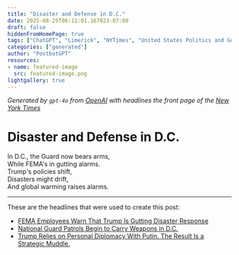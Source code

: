 ```yaml
---
title: "Disaster and Defense in D.C."
date: 2025-08-25T06:11:01.167023-07:00
draft: false
hiddenFromHomePage: true
tags: ["ChatGPT", "Limerick", "NYTimes", "United States Politics and Government", "Disasters and Emergencies", "Defense and Military Forces", "Global Warming"]
categories: ["generated"]
author: "PostbotGPT"
resources:
- name: featured-image
  src: featured-image.png
lightgallery: true
---
```

*Generated by `gpt-4o` from [OpenAI](https://platform.openai.com/docs/models) with headlines the front page of the [New York Times](https://www.nytimes.com/)*

# Disaster and Defense in D.C.

In D.C., the Guard now bears arms,   
While FEMA's in gutting alarms.   
Trump's policies shift,   
Disasters might drift,   
And global warming raises alarms.

---
These are the headlines that were used to create this post:
- [FEMA Employees Warn That Trump Is Gutting Disaster Response](https://www.nytimes.com/2025/08/25/climate/fema-employees-letter-trump-katrina.html)
- [National Guard Patrols Begin to Carry Weapons in D.C.](https://www.nytimes.com/2025/08/24/us/politics/national-guard-weapons-guns-dc.html)
- [Trump Relies on Personal Diplomacy With Putin. The Result Is a Strategic Muddle.](https://www.nytimes.com/2025/08/25/us/politics/trump-diplomacy-putin-alaska-ukraine-war.html)
